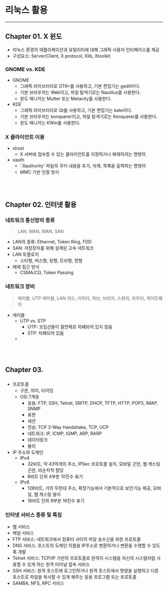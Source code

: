 # 리눅스 활용
<hr>

## Chapter 01. X 윈도
+ 리눅스 환경의 애플리케이션과 유틸리티에 대해 그래픽 사용자 인터페이스를 제공
+ 구성요소: Server/Client, X protocol, Xlib, Xtoolkit
### GNOME vs. KDE
+ GNOME
  + 그래픽 라이브러리로 GTK+를 사용하고, 기본 편집기는 gedit이다.
  + 기본 브라우저는 Web이고, 파일 탐색기로는 Nautilus를 사용한다.
  + 윈도 매니저는 Mutter 또는 Metacity를 사용한다.
+ KDE
  + 그래픽 라이브러리로 Qt를 사용하고, 기본 편집기는 kate이다.
  + 기본 브라우저는 konquerer이고, 파일 탐색기로는 Konquerer를 사용한다.
  + 윈도 매니저는 KWin를 사용한다.
### X 클라이언트 이용
+ xhost
  + X 서버에 접속할 수 있는 클라이언트를 지정하거나 해제하려는 명령어
+ xauth
  + '.Xauthority' 파일의 쿠키 내용을 추가, 삭제, 목록을 출력하는 명령어
  + MMC 기반 인증 방식

<br><br>
## Chapter 02. 인터넷 활용
### 네트워크 통신망의 종류
> LAN, MAN, WAN, SAN
+ LAN의 종류: Ethernet, Token Ring, FDD
+ SAN: 저장장치를 위해 설계된 고속 네트워크
+ LAN 토플로지
  + 스타형, 버스형, 링형, 트리형, 망형
+ 매체 접근 방식
  + CSMA/CD, Token Passing
### 네트워크 장비
> 케이블, UTP 케이블, LAN 카드, 리피터, 허브, 브리지, 스위치, 라우터, 게이트웨이
+ 케이블  
  + UTP vs. STP
    + UTP: 꼬임선들이 절연체로 차폐되어 있지 않음
    + STP: 차폐되어 있음
  + 

<br><br>
## Chapter 03. 
### 
+ 프로토콜
  + 구문, 의미, 타이밍
  + OSI 7계층
    + 응용: FTP, SSH, Telnet, SMTP, DHCP, TFTP, HTTP, POP3, IMAP, SNMP 
    + 표현 
    + 세션 
    + 전송: TCP 3-Way Handshake, TCP, UCP
    + 네트워크: IP, ICMP, IGMP, ARP, RARP
    + 데이터링크
    + 물리
+ IP 주소와 도메인
  + IPv4
    + 32비트, 약 43억개의 주소, IPSec 프로토콜 설치, 모바일 곤란, 웹 캐스팅 곤란, 비순차적 할당
    + 8비트 단위 4부분 10진수 표기
  + IPv6
    + 128비트, 거의 무한대 주소, 확장기능에서 기본적으로 보안기능 제공, 모바일, 웹 캐스팅 용이
    + 16비트 단위 8부분 16진수 표기
### 인터넷 서비스 종류 및 특징
+ 웹 서비스
+ 메일 서비스
+ FTP 서비스: 네트워크에서 컴퓨터 사이의 파일 송수신을 위한 프로토콜
+ DNS 서비스: 호스트의 도메인 이름을 IP주소로 변환하거나 변환을 수행할 수 있도록 개발
+ Telnet 서비스: TCP/IP 기반의 프로토콜로 원격지 시스템을 자신의 시스템처럼 사용할 수 있게 하는 원격 터미널 접속 서비스
+ SSH 서비스: 원격 호스트에 로그인하거나 원격 호스트에서 명령을 실행하고 다른 호스트로 파일을 복사할 수 있게 해주는 응용 프로그램 또는 프로토콜
+ SAMBA, NFS, RPC 서비스



  

